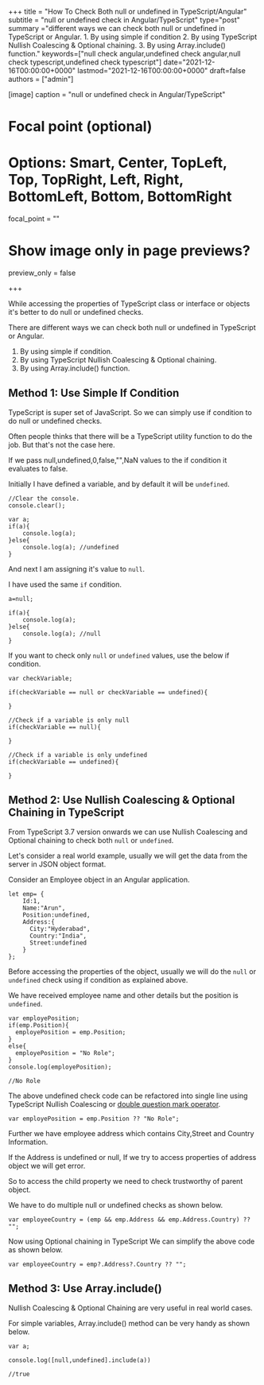 +++
title = "How To Check Both null or undefined in TypeScript/Angular"
subtitle = "null or undefined check in Angular/TypeScript"
type="post"
summary ="different ways we can check both null or undefined in TypeScript or Angular. 1. By using simple if condition 2. By using TypeScript Nullish Coalescing & Optional chaining. 3. By using Array.include() function."
keywords=["null check angular,undefined check angular,null check typescript,undefined check typescript"]
date="2021-12-16T00:00:00+0000"
lastmod="2021-12-16T00:00:00+0000"
draft=false
authors = ["admin"]

[image]
  caption = "null or undefined check in Angular/TypeScript"

  # Focal point (optional)
  # Options: Smart, Center, TopLeft, Top, TopRight, Left, Right, BottomLeft, Bottom, BottomRight
  focal_point = ""

  # Show image only in page previews?
  preview_only = false

+++

While accessing the properties of TypeScript class or interface or objects it's better to do null or undefined checks.

There are different ways we can check both null or undefined in TypeScript or Angular.

1. By using simple if condition.
2. By using TypeScript Nullish Coalescing & Optional chaining. 
3. By using Array.include() function.

## Method 1: Use Simple If Condition

TypeScript is super set of JavaScript. So we can simply use if condition to do null or undefined checks. 

Often people thinks that there will be a TypeScript utility function to do the job. But that's not the case here. 

If we pass null,undefined,0,false,"",NaN values to the if condition it evaluates to false.  

Initially I have defined a variable, and by default it will be `undefined`.

```
//Clear the console.
console.clear();

var a;
if(a){
    console.log(a);
}else{
    console.log(a); //undefined
}
```

And next I am assigning it's value to `null`.

I have used the same `if` condition. 

```
a=null; 

if(a){
    console.log(a);
}else{
    console.log(a); //null
}

```

If you want to check only `null` or `undefined` values, use the below if condition.

```
var checkVariable;

if(checkVariable == null or checkVariable == undefined){

}

//Check if a variable is only null 
if(checkVariable == null){

}

//Check if a variable is only undefined
if(checkVariable == undefined){

}

```

## Method 2: Use Nullish Coalescing & Optional Chaining in TypeScript 

From TypeScript 3.7 version onwards we can use Nullish Coalescing and Optional chaining to check both `null` or `undefined`.

Let's consider a real world example, usually we will get the data from the server in JSON object format. 

Consider an Employee object in an Angular application.

```
let emp= {
    Id:1,
    Name:"Arun",
    Position:undefined,
    Address:{
      City:"Hyderabad",
      Country:"India",
      Street:undefined
    }
};

```

Before accessing the properties of the object, usually we will do the `null` or `undefined` check using if condition as explained above.

We have received employee name and other details but the position is `undefined`. 

```
var employePosition;
if(emp.Position){
  employePosition = emp.Position;
}
else{
  employePosition = "No Role";
}
console.log(employePosition);

//No Role
```

The above undefined check code can be refactored into single line using TypeScript Nullish Coalescing or [double question mark operator](https://www.angularjswiki.com/angular/double-question-marks-or-nullish-coalescing-operator-in-angular-typescript/). 

```
var employePosition = emp.Position ?? "No Role";

```

Further we have employee address which contains City,Street and Country Information. 

If the Address is undefined or null, If we try to access properties of address object we will get error. 

So to access the child property we need to check trustworthy of parent object.

We have to do multiple null or undefined checks as shown below.

```
var employeeCountry = (emp && emp.Address && emp.Address.Country) ?? "";
```

Now using Optional chaining in TypeScript We can simplify the above code as shown below.

```
var employeeCountry = emp?.Address?.Country ?? "";
```

## Method 3: Use Array.include()


Nullish Coalescing & Optional Chaining are very useful in real world cases. 

For simple variables, Array.include() method can be very handy as shown below. 

```
var a;

console.log([null,undefined].include(a))

//true
```
